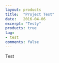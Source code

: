 ```yaml
---
layout: products
title:  "Project Test"
date:   2016-04-06
excerpt: "Testy"
products: true
tag:
- test
comments: false
---
```

Test
